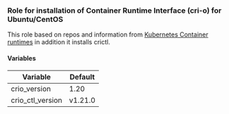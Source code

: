 ### Role for installation of Container Runtime Interface (cri-o) for Ubuntu/CentOS

This role based on repos and information from [Kubernetes Container runtimes](https://kubernetes.io/docs/setup/production-environment/container-runtimes/) in addition it installs crictl.

#### Variables
| Variable | Default |
| ------ | ------ |
| crio_version | 1.20 |
| crio_ctl_version | v1.21.0 |